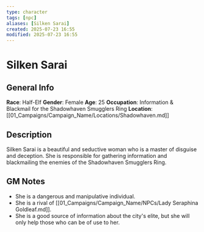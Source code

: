 ```yaml
---
type: character
tags: [npc]
aliases: [Silken Sarai]
created: 2025-07-23 16:55
modified: 2025-07-23 16:55
---
```

# Silken Sarai

## General Info
**Race**: Half-Elf
**Gender**: Female
**Age**: 25
**Occupation**: Information & Blackmail for the Shadowhaven Smugglers Ring
**Location**: [[01_Campaigns/Campaign_Name/Locations/Shadowhaven.md]]

## Description
Silken Sarai is a beautiful and seductive woman who is a master of disguise and deception. She is responsible for gathering information and blackmailing the enemies of the Shadowhaven Smugglers Ring.

## GM Notes
- She is a dangerous and manipulative individual.
- She is a rival of [[01_Campaigns/Campaign_Name/NPCs/Lady Seraphina Goldleaf.md]].
- She is a good source of information about the city's elite, but she will only help those who can be of use to her.